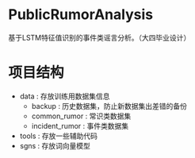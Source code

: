 # PublicRumorAnalysis
基于LSTM特征值识别的事件类谣言分析。（大四毕业设计）

# 项目结构
- data : 存放训练用数据集信息
    - backup : 历史数据集，防止新数据集出差错的备份
    - common_rumor : 常识类数据集
    - incident_rumor : 事件类数据集
- tools : 存放一些辅助代码
- sgns : 存放词向量模型